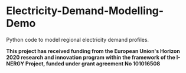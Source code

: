 # Electricity-Demand-Modelling-Demo
Python code to model regional electricity demand profiles.

**This project has received funding from the European Union's Horizon 2020 research and innovation program within the framework of the I-NERGY Project, funded under grant agreement No 101016508**
